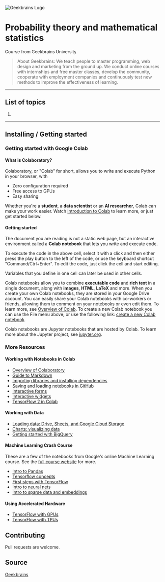 ![Geekbrains Logo](https://github.com/ilyastartsdata/introductiontopython/blob/master/gb.png)

# Probability theory and mathematical statistics

Course from Geekbrains University

> About Geekbrains: We teach people to master programming, web design and marketing from the ground up. We conduct online courses with internships and free master classes, develop the community, cooperate with employment companies and continuously test new methods to improve the effectiveness of learning.

---

## List of topics 

1.

---

## Installing / Getting started

### Getting started with Google Colab

#### What is Colaboratory?

Colaboratory, or "Colab" for short, allows you to write and execute Python in your browser, with 
- Zero configuration required
- Free access to GPUs
- Easy sharing

Whether you're a **student**, a **data scientist** or an **AI researcher**, Colab can make your work easier. Watch [Introduction to Colab](https://www.youtube.com/watch?v=inN8seMm7UI) to learn more, or just get started below.

#### Getting started

The document you are reading is not a static web page, but an interactive environment called a **Colab notebook** that lets you write and execute code.

To execute the code in the above cell, select it with a click and then either press the play button to the left of the code, or use the keyboard shortcut "Command/Ctrl+Enter". To edit the code, just click the cell and start editing.

Variables that you define in one cell can later be used in other cells.

Colab notebooks allow you to combine **executable code** and **rich text** in a single document, along with **images**, **HTML**, **LaTeX** and more. When you create your own Colab notebooks, they are stored in your Google Drive account. You can easily share your Colab notebooks with co-workers or friends, allowing them to comment on your notebooks or even edit them. To learn more, see [Overview of Colab](/notebooks/basic_features_overview.ipynb). To create a new Colab notebook you can use the File menu above, or use the following link: [create a new Colab notebook](http://colab.research.google.com#create=true).

Colab notebooks are Jupyter notebooks that are hosted by Colab. To learn more about the Jupyter project, see [jupyter.org](https://www.jupyter.org).

### More Resources

#### Working with Notebooks in Colab
- [Overview of Colaboratory](/notebooks/basic_features_overview.ipynb)
- [Guide to Markdown](/notebooks/markdown_guide.ipynb)
- [Importing libraries and installing dependencies](/notebooks/snippets/importing_libraries.ipynb)
- [Saving and loading notebooks in GitHub](https://colab.research.google.com/github/googlecolab/colabtools/blob/master/notebooks/colab-github-demo.ipynb)
- [Interactive forms](/notebooks/forms.ipynb)
- [Interactive widgets](/notebooks/widgets.ipynb)
- [TensorFlow 2 in Colab](/notebooks/tensorflow_version.ipynb)

#### Working with Data
- [Loading data: Drive, Sheets, and Google Cloud Storage](/notebooks/io.ipynb) 
- [Charts: visualizing data](/notebooks/charts.ipynb)
- [Getting started with BigQuery](/notebooks/bigquery.ipynb)

#### Machine Learning Crash Course
These are a few of the notebooks from Google's online Machine Learning course. See the [full course website](https://developers.google.com/machine-learning/crash-course/) for more.
- [Intro to Pandas](/notebooks/mlcc/intro_to_pandas.ipynb)
- [Tensorflow concepts](/notebooks/mlcc/tensorflow_programming_concepts.ipynb)
- [First steps with TensorFlow](/notebooks/mlcc/first_steps_with_tensor_flow.ipynb)
- [Intro to neural nets](/notebooks/mlcc/intro_to_neural_nets.ipynb)
- [Intro to sparse data and embeddings](/notebooks/mlcc/intro_to_sparse_data_and_embeddings.ipynb)

#### Using Accelerated Hardware
- [TensorFlow with GPUs](/notebooks/gpu.ipynb)
- [TensorFlow with TPUs](/notebooks/tpu.ipynb)

## Contributing

Pull requests are welcome.

## Source

[Geekbrains](https://geekbrains.ru)
